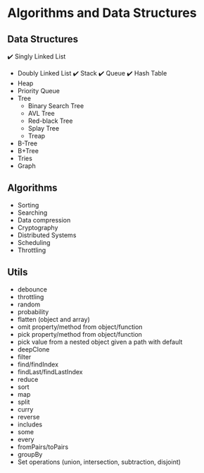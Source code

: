 # Algorithms and Data Structures

## Data Structures

 ✔️ Singly Linked List
 - Doubly Linked List
 ✔️ Stack
 ✔️ Queue
 ✔️ Hash Table
 - Heap
 - Priority Queue
 - Tree
   - Binary Search Tree
   - AVL Tree
   - Red-black Tree
   - Splay Tree
    - Treap
 - B-Tree
 - B+Tree
 - Tries
 - Graph

## Algorithms

 - Sorting
 - Searching
 - Data compression
 - Cryptography
 - Distributed Systems
 - Scheduling
 - Throttling

## Utils

 - debounce
 - throttling
 - random
 - probability
 - flatten (object and array)
 - omit property/method from object/function
 - pick property/method from object/function
 - pick value from a nested object given a path with default
 - deepClone
 - filter
 - find/findIndex
 - findLast/findLastIndex
 - reduce
 - sort
 - map
 - split
 - curry
 - reverse
 - includes
 - some
 - every
 - fromPairs/toPairs
 - groupBy
 - Set operations (union, intersection, subtraction, disjoint)